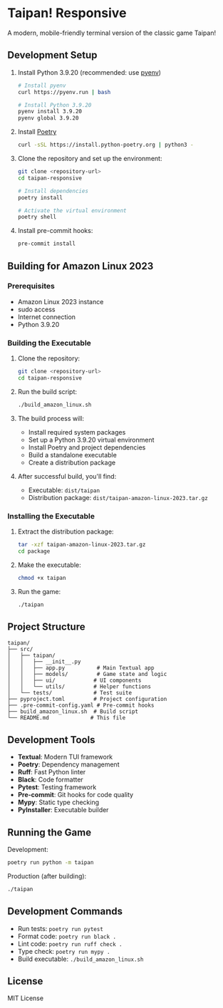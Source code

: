 # Taipan! Responsive

A modern, mobile-friendly terminal version of the classic game Taipan!

## Development Setup

1. Install Python 3.9.20 (recommended: use [pyenv](https://github.com/pyenv/pyenv))
   ```bash
   # Install pyenv
   curl https://pyenv.run | bash
   
   # Install Python 3.9.20
   pyenv install 3.9.20
   pyenv global 3.9.20
   ```

2. Install [Poetry](https://python-poetry.org/docs/#installation)
   ```bash
   curl -sSL https://install.python-poetry.org | python3 -
   ```

3. Clone the repository and set up the environment:
   ```bash
   git clone <repository-url>
   cd taipan-responsive
   
   # Install dependencies
   poetry install
   
   # Activate the virtual environment
   poetry shell
   ```

4. Install pre-commit hooks:
   ```bash
   pre-commit install
   ```

## Building for Amazon Linux 2023

### Prerequisites
- Amazon Linux 2023 instance
- sudo access
- Internet connection
- Python 3.9.20

### Building the Executable

1. Clone the repository:
   ```bash
   git clone <repository-url>
   cd taipan-responsive
   ```

2. Run the build script:
   ```bash
   ./build_amazon_linux.sh
   ```

3. The build process will:
   - Install required system packages
   - Set up a Python 3.9.20 virtual environment
   - Install Poetry and project dependencies
   - Build a standalone executable
   - Create a distribution package

4. After successful build, you'll find:
   - Executable: `dist/taipan`
   - Distribution package: `dist/taipan-amazon-linux-2023.tar.gz`

### Installing the Executable

1. Extract the distribution package:
   ```bash
   tar -xzf taipan-amazon-linux-2023.tar.gz
   cd package
   ```

2. Make the executable:
   ```bash
   chmod +x taipan
   ```

3. Run the game:
   ```bash
   ./taipan
   ```

## Project Structure

```
taipan/
├── src/
│   ├── taipan/
│   │   ├── __init__.py
│   │   ├── app.py          # Main Textual app
│   │   ├── models/         # Game state and logic
│   │   ├── ui/            # UI components
│   │   └── utils/         # Helper functions
│   └── tests/             # Test suite
├── pyproject.toml         # Project configuration
├── .pre-commit-config.yaml # Pre-commit hooks
├── build_amazon_linux.sh  # Build script
└── README.md             # This file
```

## Development Tools

- **Textual**: Modern TUI framework
- **Poetry**: Dependency management
- **Ruff**: Fast Python linter
- **Black**: Code formatter
- **Pytest**: Testing framework
- **Pre-commit**: Git hooks for code quality
- **Mypy**: Static type checking
- **PyInstaller**: Executable builder

## Running the Game

Development:
```bash
poetry run python -m taipan
```

Production (after building):
```bash
./taipan
```

## Development Commands

- Run tests: `poetry run pytest`
- Format code: `poetry run black .`
- Lint code: `poetry run ruff check .`
- Type check: `poetry run mypy .`
- Build executable: `./build_amazon_linux.sh`

## License

MIT License 